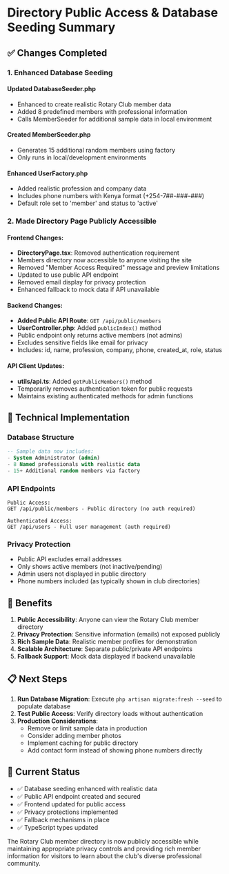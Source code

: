 # Directory Public Access & Database Seeding Summary

## ✅ **Changes Completed**

### **1. Enhanced Database Seeding**

#### **Updated DatabaseSeeder.php**
- Enhanced to create realistic Rotary Club member data
- Added 8 predefined members with professional information
- Calls MemberSeeder for additional sample data in local environment

#### **Created MemberSeeder.php**
- Generates 15 additional random members using factory
- Only runs in local/development environments

#### **Enhanced UserFactory.php**
- Added realistic profession and company data
- Includes phone numbers with Kenya format (+254-7##-###-###)
- Default role set to 'member' and status to 'active'

### **2. Made Directory Page Publicly Accessible**

#### **Frontend Changes:**
- **DirectoryPage.tsx**: Removed authentication requirement
- Members directory now accessible to anyone visiting the site
- Removed "Member Access Required" message and preview limitations
- Updated to use public API endpoint
- Removed email display for privacy protection
- Enhanced fallback to mock data if API unavailable

#### **Backend Changes:**
- **Added Public API Route**: `GET /api/public/members`
- **UserController.php**: Added `publicIndex()` method
- Public endpoint only returns active members (not admins)
- Excludes sensitive fields like email for privacy
- Includes: id, name, profession, company, phone, created_at, role, status

#### **API Client Updates:**
- **utils/api.ts**: Added `getPublicMembers()` method
- Temporarily removes authentication token for public requests
- Maintains existing authenticated methods for admin functions

## **🔧 Technical Implementation**

### **Database Structure**
```sql
-- Sample data now includes:
- System Administrator (admin)
- 8 Named professionals with realistic data
- 15+ Additional random members via factory
```

### **API Endpoints**
```
Public Access:
GET /api/public/members - Public directory (no auth required)

Authenticated Access:
GET /api/users - Full user management (auth required)
```

### **Privacy Protection**
- Public API excludes email addresses
- Only shows active members (not inactive/pending)
- Admin users not displayed in public directory
- Phone numbers included (as typically shown in club directories)

## **🎯 Benefits**

1. **Public Accessibility**: Anyone can view the Rotary Club member directory
2. **Privacy Protection**: Sensitive information (emails) not exposed publicly  
3. **Rich Sample Data**: Realistic member profiles for demonstration
4. **Scalable Architecture**: Separate public/private API endpoints
5. **Fallback Support**: Mock data displayed if backend unavailable

## **📋 Next Steps**

1. **Run Database Migration**: Execute `php artisan migrate:fresh --seed` to populate database
2. **Test Public Access**: Verify directory loads without authentication
3. **Production Considerations**: 
   - Remove or limit sample data in production
   - Consider adding member photos
   - Implement caching for public directory
   - Add contact form instead of showing phone numbers directly

## **🚀 Current Status**

- ✅ Database seeding enhanced with realistic data
- ✅ Public API endpoint created and secured  
- ✅ Frontend updated for public access
- ✅ Privacy protections implemented
- ✅ Fallback mechanisms in place
- ✅ TypeScript types updated

The Rotary Club member directory is now publicly accessible while maintaining appropriate privacy controls and providing rich member information for visitors to learn about the club's diverse professional community.
